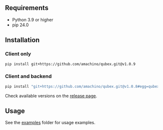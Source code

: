 ## Requirements

- Python 3.9 or higher
- pip 24.0


## Installation

### Client only

```bash
pip install git+https://github.com/amachino/qubex.git@v1.0.9
```

### Client and backend

```bash
pip install "git+https://github.com/amachino/qubex.git@v1.0.8#egg=qubex[backend]"
```

Check available versions on the [release page](https://github.com/amachino/qubex/releases).

## Usage

See the [examples](https://github.com/amachino/qubex/tree/main/docs/examples) folder for usage examples.